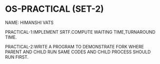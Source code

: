 # OS-PRACTICAL (SET-2)
NAME: HIMANSHI VATS   


PRACTICAL-1:IMPLEMENT SRTF.COMPUTE WAITING TIME,TURNAROUND TIME.

PRACTICAL-2:WRITE A PROGRAM TO DEMONSTRATE FORK WHERE PARENT AND CHILD RUN SAME CODES AND CHILD PROCESS SHOULD RUN FIRST.
